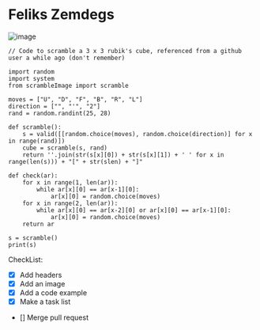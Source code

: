 # Feliks Zemdegs 
![image](https://user-images.githubusercontent.com/91028131/221386172-49e76651-3d33-4f3b-92ce-4e096d85f5c3.png)

```
// Code to scramble a 3 x 3 rubik's cube, referenced from a github user a while ago (don't remember)

import random
import system
from scrambleImage import scramble

moves = ["U", "D", "F", "B", "R", "L"]
direction = ["", "'", "2"]
rand = random.randint(25, 28)

def scramble():
    s = valid([[random.choice(moves), random.choice(direction)] for x in range(rand)])
    cube = scramble(s, rand)
    return ''.join(str(s[x][0]) + str(s[x][1]) + ' ' for x in range(len(s))) + "[" + str(slen) + "]"

def check(ar):
    for x in range(1, len(ar)):
        while ar[x][0] == ar[x-1][0]:
            ar[x][0] = random.choice(moves)
    for x in range(2, len(ar)):
        while ar[x][0] == ar[x-2][0] or ar[x][0] == ar[x-1][0]:
            ar[x][0] = random.choice(moves)
    return ar
 
s = scramble()
print(s)
```

CheckList:
- [x] Add headers
- [x] Add an image
- [x] Add a code example
- [x] Make a task list
- [] Merge pull request
